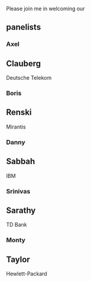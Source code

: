 Please join me in welcoming our
## panelists


### Axel
## Clauberg
Deutsche Telekom


### Boris
## Renski
Mirantis


### Danny
## Sabbah
IBM


### Srinivas
## Sarathy
TD Bank


### Monty
## Taylor
Hewlett-Packard
